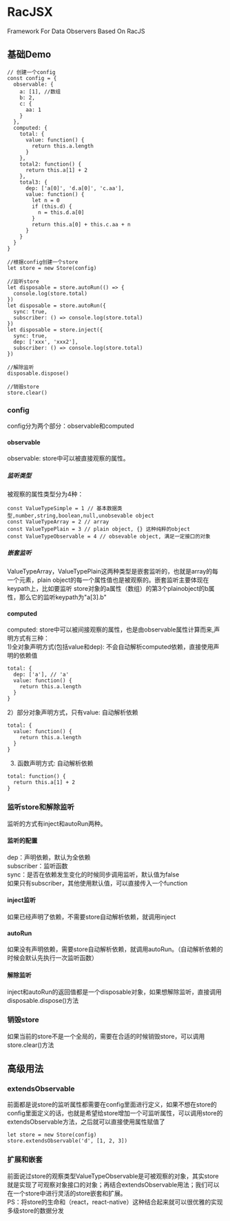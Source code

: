 # RacJSX
Framework For Data Observers Based On RacJS

## 基础Demo
```
// 创建一个config
const config = {
  observable: {
    a: [1], //数组
    b: 2,
    c: {
      aa: 1
    }
  },
  computed: {
    total: {
      value: function() {
        return this.a.length
      }
    },
    total2: function() {
      return this.a[1] + 2
    },
    total3: {
      dep: ['a[0]', 'd.a[0]', 'c.aa'],
      value: function() {
        let n = 0
        if (this.d) {
          n = this.d.a[0]
        }
        return this.a[0] + this.c.aa + n
      }
    }
  }
}

//根据config创建一个store
let store = new Store(config)

//监听store
let disposable = store.autoRun(() => {
  console.log(store.total)
})
let disposable = store.autoRun({
  sync: true,
  subscriber: () => console.log(store.total)
})
let disposable = store.inject({
  sync: true,
  dep: ['xxx', 'xxx2'],
  subscriber: () => console.log(store.total)
})

//解除监听
disposable.dispose()

//销毁store
store.clear()

```
### config
config分为两个部分：observable和computed
#### observable
observable: store中可以被直接观察的属性。
##### 监听类型
被观察的属性类型分为4种：
```
const ValueTypeSimple = 1 // 基本数据类型,number,string,boolean,null,unobsevable object
const ValueTypeArray = 2 // array
const ValueTypePlain = 3 // plain object, {} 这种纯粹的object
const ValueTypeObservable = 4 // obsevable object, 满足一定接口的对象
```
##### 嵌套监听
ValueTypeArray，ValueTypePlain这两种类型是嵌套监听的，也就是array的每一个元素，plain object的每一个属性值也是被观察的。嵌套监听主要体现在keypath上，比如要监听 store对象的a属性（数组）的第3个plainobject的b属性，那么它的监听keypath为"a[3].b"

#### computed
computed: store中可以被间接观察的属性，也是由observable属性计算而来,声明方式有三种：  
1)全对象声明方式(包括value和dep): 不会自动解析computed依赖，直接使用声明的依赖值
```
total: {
  dep: ['a'], // 'a'
  value: function() {
    return this.a.length
  }
}
```
2）部分对象声明方式，只有value: 自动解析依赖
```
total: {
  value: function() {
    return this.a.length
  }
}
```
3) 函数声明方式: 自动解析依赖
```
total: function() {
  return this.a[1] + 2
}
```
### 监听store和解除监听
监听的方式有inject和autoRun两种。
#### 监听的配置
dep：声明依赖，默认为全依赖  
subscriber：监听函数  
sync：是否在依赖发生变化的时候同步调用监听，默认值为false  
如果只有subscriber，其他使用默认值，可以直接传入一个function
#### inject监听
如果已经声明了依赖，不需要store自动解析依赖，就调用inject
#### autoRun
如果没有声明依赖，需要store自动解析依赖，就调用autoRun。（自动解析依赖的时候会默认先执行一次监听函数）
#### 解除监听
inject和autoRun的返回值都是一个disposable对象，如果想解除监听，直接调用disposable.dispose()方法
### 销毁store
如果当前的store不是一个全局的，需要在合适的时候销毁store，可以调用store.clear()方法
## 高级用法
### extendsObservable
前面都是说store的监听属性都需要在config里面进行定义，如果不想在store的config里面定义的话，也就是希望给store增加一个可监听属性，可以调用store的extendsObservable方法，之后就可以直接使用属性赋值了
```
let store = new Store(config)
store.extendsObservable('d', [1, 2, 3])
```
### 扩展和嵌套
前面说过store的观察类型ValueTypeObservable是可被观察的对象，其实store就是实现了可观察对象接口的对象；再结合extendsObservable用法；我们可以在一个store中进行灵活的store嵌套和扩展。  
PS：将store的生命和（react，react-native）这种结合起来就可以很优雅的实现多级store的数据分发
